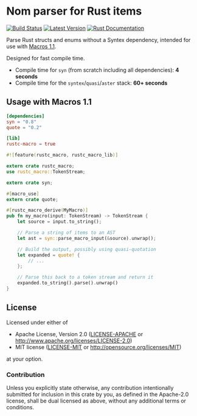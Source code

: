 Nom parser for Rust items
=========================

[![Build Status](https://api.travis-ci.org/dtolnay/syn.svg?branch=master)](https://travis-ci.org/dtolnay/syn)
[![Latest Version](https://img.shields.io/crates/v/syn.svg)](https://crates.io/crates/syn)
[![Rust Documentation](https://img.shields.io/badge/api-rustdoc-blue.svg)](https://dtolnay.github.io/syn/syn/)

Parse Rust structs and enums without a Syntex dependency, intended for use with
[Macros 1.1](https://github.com/rust-lang/rfcs/blob/master/text/1681-macros-1.1.md).

Designed for fast compile time.

- Compile time for `syn` (from scratch including all dependencies): **4 seconds**
- Compile time for the `syntex`/`quasi`/`aster` stack: **60+ seconds**

## Usage with Macros 1.1

```toml
[dependencies]
syn = "0.8"
quote = "0.2"

[lib]
rustc-macro = true
```

```rust
#![feature(rustc_macro, rustc_macro_lib)]

extern crate rustc_macro;
use rustc_macro::TokenStream;

extern crate syn;

#[macro_use]
extern crate quote;

#[rustc_macro_derive(MyMacro)]
pub fn my_macro(input: TokenStream) -> TokenStream {
    let source = input.to_string();

    // Parse a string of items to an AST
    let ast = syn::parse_macro_input(&source).unwrap();

    // Build the output, possibly using quasi-quotation
    let expanded = quote! {
        // ...
    };

    // Parse this back to a token stream and return it
    expanded.to_string().parse().unwrap()
}
```

## License

Licensed under either of

 * Apache License, Version 2.0 ([LICENSE-APACHE](LICENSE-APACHE) or http://www.apache.org/licenses/LICENSE-2.0)
 * MIT license ([LICENSE-MIT](LICENSE-MIT) or http://opensource.org/licenses/MIT)

at your option.

### Contribution

Unless you explicitly state otherwise, any contribution intentionally submitted
for inclusion in this crate by you, as defined in the Apache-2.0 license, shall
be dual licensed as above, without any additional terms or conditions.
